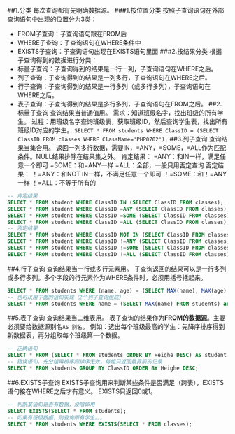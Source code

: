 ##1.分类
每次查询都有先明确数据源。
###1.按位置分类
按照子查询语句在外部查询语句中出现的位置分为3类：
- FROM子查询：子查询语句跟在FROM后
- WHERE子查询：子查询语句在WHERE条件中
- EXISTS子查询：子查询语句出现在EXISTS语句里面
###2.按结果分类
根据子查询得到的数据进行分类：
- 标量子查询：子查询得到的结果是一行一列，子查询语句在WHERE之后。
- 列子查询：子查询得到的结果是一列多行，子查询语句在WHERE之后。
- 行子查询：子查询得到的结果是一行多列（或多行多列），子查询语句在WHERE之后。
- 表子查询：子查询得到的结果是多行多列，子查询语句在FROM之后。
##2.标量子查询
查询结果当普通值用。
需求：知道班级名字，找出班级的所有学生。
过程：用班级名字查询班级表，获取班级ID，然后查询学生表，找出所有班级ID对应的学生。
`SELECT * FROM students WHERE ClassID = (SELECT ClassID FROM classes WHERE ClassName='PHP0702');`
##3.列子查询
查询结果当集合用。
返回一列多行数据，需要IN，=ANY，=SOME，=ALL作为匹配条件。NULL结果排除在结果集之外。
肯定结果：
=ANY：和IN一样，满足任意一个即可
=SOME：和=ANY一样
=ALL：全部，一般只用否定查询
否定结果：
！=ANY：和NOT IN一样，不满足任意一个即可
！=SOME：和！=ANY一样
！=ALL：不等于所有的
```sql
-- 肯定结果
SELECT * FROM student WHERE ClassID IN (SELECT ClassID FROM classes);
SELECT * FROM student WHERE ClassID =ANY (SELECT ClassID FROM classes);
SELECT * FROM student WHERE ClassID =SOME (SELECT ClassID FROM classes);
SELECT * FROM student WHERE ClassID =ALL (SELECT ClassID FROM classes);
-- 否定结果
SELECT * FROM student WHERE ClassID NOT IN (SELECT ClassID FROM classes);
SELECT * FROM student WHERE ClassID !=ANY (SELECT ClassID FROM classes);
SELECT * FROM student WHERE ClassID !=SOME (SELECT ClassID FROM classes);
SELECT * FROM student WHERE ClassID !=ALL (SELECT ClassID FROM classes);
```
##4.行子查询
查询结果当一行或多行元素用。
子查询返回的结果可以是一行多列或多行多列。多个字段的行元素作为WHERE条件时，必须用括号括起来。
```sql
SELECT * FROM students WHERE (name, age) = (SELECT MAX(name), MAX(age) from students); -- (name, age)是行元素
-- 也可以用下面的语句实现（2个列子查询组成）
SELECT * FROM students WHERE name = (SELECT MAX(name) FROM students) and WHERE age = (SELECT MAX(age) FROM students);
```
##5.表子查询
查询结果当二维表用。
表子查询的结果作为**FROM的数据源**。主要必须要给数据源别名`AS 别名`。
例如：选出每个班级最高的学生：先降序排序得到新数据表，再分组取每个班级第一个数据。
```sql
-- 正确语句
SELECT * FROM (SELECT * FROM students ORDER BY Heighe DESC) AS student GROUP BY ClassID;
-- 错误语句，先分组再排序则排序无效，每组只返回最靠前的记录
SELECT * FROM students GROUP BY ClassID ORDER BY Heighe DESC;
```
##6.EXISTS子查询
EXISTS子查询用来判断某些条件是否满足（跨表），EXISTS语句接在WHERE之后才有意义。
EXISTS只返回0或1。
``` SQL
-- 判断某语句是否有数据，没啥卵用
SELECT EXISTS(SELECT * FROM students);
-- 如果有班级数据，则查询所有学生。。。
SELECT * FROM students WHERE EXISTS(SELECT * FROM classes);
```